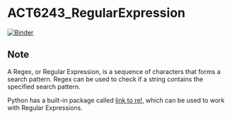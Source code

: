 # ACT6243_RegularExpression

[![Binder](https://mybinder.org/badge_logo.svg)](https://mybinder.org/v2/gh/jasoncao11/ACT6243_RegularExpression/master)   

## Note    
A Regex, or Regular Expression, is a sequence of characters that forms a search pattern. Regex can be used to check if a string contains the specified search pattern.    

Python has a built-in package called [link to re!](https://docs.python.org/3/library/re.html), which can be used to work with Regular Expressions.
